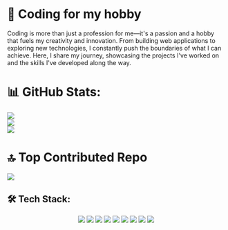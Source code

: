 # 💫 Coding for my hobby
Coding is more than just a profession for me—it's a passion and a hobby that fuels my creativity and innovation. From building web applications to exploring new technologies, I constantly push the boundaries of what I can achieve. Here, I share my journey, showcasing the projects I've worked on and the skills I've developed along the way.


# 📊 GitHub Stats:
![](https://github-readme-stats.vercel.app/api?username=dewa1345&theme=dark&hide_border=true&include_all_commits=true&count_private=true)<br/>
![](https://github-readme-streak-stats.herokuapp.com/?user=dewa1345&theme=dark&hide_border=true)<br/>
![](https://github-readme-stats.vercel.app/api/top-langs/?username=dewa1345&theme=dark&hide_border=true&include_all_commits=true&count_private=true&layout=compact)

# 🔝 Top Contributed Repo
![](https://github-contributor-stats.vercel.app/api?username=dewa1345&limit=5&theme=dark&combine_all_yearly_contributions=true)



<!-- Tech Stack -->
## 🛠️ Tech Stack:

<p align="center">
  <img src="https://img.shields.io/badge/-Python-3776AB?style=flat&logo=python&logoColor=white" />
  <img src="https://img.shields.io/badge/-JavaScript-F7DF1E?style=flat&logo=javascript&logoColor=black" />
  <img src="https://img.shields.io/badge/-TypeScript-3178C6?style=flat&logo=typescript&logoColor=white" />
  <img src="https://img.shields.io/badge/-HTML5-E34F26?style=flat&logo=html5&logoColor=white" />
  <img src="https://img.shields.io/badge/-CSS3-1572B6?style=flat&logo=css3&logoColor=white" />
  <img src="https://img.shields.io/badge/-Node.js-339933?style=flat&logo=node.js&logoColor=white" />
  <img src="https://img.shields.io/badge/-React-61DAFB?style=flat&logo=react&logoColor=black" />
  <img src="https://img.shields.io/badge/-MongoDB-47A248?style=flat&logo=mongodb&logoColor=white" />
  <img src="https://img.shields.io/badge/-Firebase-FFCA28?style=flat&logo=firebase&logoColor=black" />
  <!-- Add more badges for your tech stack as needed -->
</p>
